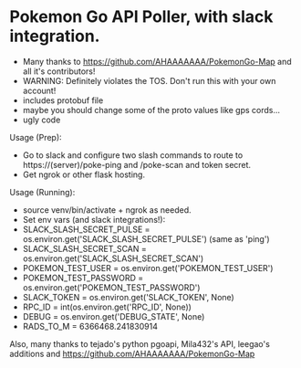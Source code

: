 # Pokemon Go API Poller, with slack integration.

* Many thanks to https://github.com/AHAAAAAAA/PokemonGo-Map and all it's contributors!
* WARNING: Definitely violates the TOS. Don't run this with your own account!
* includes protobuf file
* maybe you should change some of the proto values like gps cords...
* ugly code


Usage (Prep):

 * Go to slack and configure two slash commands to route to https://(server)/poke-ping and /poke-scan and token secret.
 * Get ngrok or other flask hosting.

Usage (Running): 
 * source venv/bin/activate + ngrok as needed.
 * Set env vars (and slack integrations!):
 * SLACK_SLASH_SECRET_PULSE = os.environ.get('SLACK_SLASH_SECRET_PULSE') (same as 'ping')
 * SLACK_SLASH_SECRET_SCAN = os.environ.get('SLACK_SLASH_SECRET_SCAN')
 * POKEMON_TEST_USER = os.environ.get('POKEMON_TEST_USER')  
 * POKEMON_TEST_PASSWORD = os.environ.get('POKEMON_TEST_PASSWORD')
 * SLACK_TOKEN = os.environ.get('SLACK_TOKEN', None)
 * RPC_ID = int(os.environ.get('RPC_ID', None))
 * DEBUG = os.environ.get('DEBUG_STATE', None)
 * RADS_TO_M = 6366468.241830914

Also, many thanks to tejado's python pgoapi, Mila432's API, leegao's additions and https://github.com/AHAAAAAAA/PokemonGo-Map
